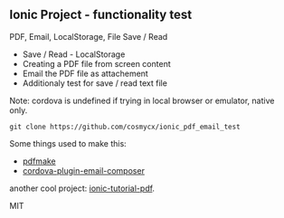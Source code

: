 ## Ionic Project - functionality test
PDF, Email, LocalStorage, File Save / Read



 * Save / Read - LocalStorage
 * Creating a PDF file from screen content
 * Email the PDF file as attachement
 * Additionaly test for save / read text file


Note: cordova is undefined if trying in local browser or emulator, native only.

```
git clone https://github.com/cosmycx/ionic_pdf_email_test
```

Some things used to make this:

 * [pdfmake](https://github.com/bpampuch/pdfmake)
 * [cordova-plugin-email-composer](https://github.com/katzer/cordova-plugin-email-composer/) 
 
another cool project: [ionic-tutorial-pdf](https://github.com/ashteya/ionic-tutorial-pdf).

MIT
